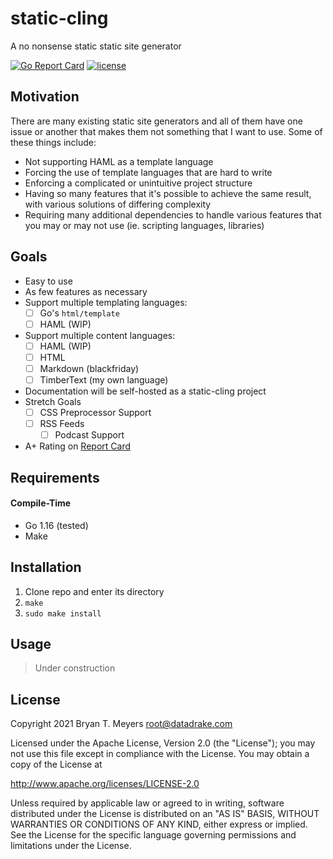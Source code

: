 # static-cling
A no nonsense static static site generator

[![Go Report Card](https://goreportcard.com/badge/github.com/DataDrake/static-cling)](https://goreportcard.com/report/github.com/DataDrake/static-cling) [![license](https://img.shields.io/github/license/DataDrake/static-cling.svg)]()

## Motivation

There are many existing static site generators and all of them have one issue or another that makes them not something that I want to use. Some of these things include:

* Not supporting HAML as a template language
* Forcing the use of template languages that are hard to write
* Enforcing a complicated or unintuitive project structure
* Having so many features that it's possible to achieve the same result, with various solutions of differing complexity
* Requiring many additional dependencies to handle various features that you may or may not use (ie. scripting languages, libraries)

## Goals

* Easy to use
* As few features as necessary
* Support multiple templating languages:
  - [ ] Go's `html/template`
  - [ ] HAML (WIP)
* Support multiple content languages:
  - [ ] HAML (WIP)
  - [ ] HTML
  - [ ] Markdown (blackfriday)
  - [ ] TimberText (my own language)
* Documentation will be self-hosted as a static-cling project
* Stretch Goals
  - [ ] CSS Preprocessor Support
  - [ ] RSS Feeds
    - [ ] Podcast Support
* A+ Rating on [Report Card](https://goreportcard.com/report/github.com/DataDrake/static-cling)

 
## Requirements

#### Compile-Time
* Go 1.16 (tested)
* Make

## Installation

1. Clone repo and enter its directory
2. `make`
3. `sudo make install`

## Usage

> Under construction

## License
 
Copyright 2021 Bryan T. Meyers <root@datadrake.com>
 
Licensed under the Apache License, Version 2.0 (the "License");
you may not use this file except in compliance with the License.
You may obtain a copy of the License at
 
http://www.apache.org/licenses/LICENSE-2.0
 
Unless required by applicable law or agreed to in writing, software
distributed under the License is distributed on an "AS IS" BASIS,
WITHOUT WARRANTIES OR CONDITIONS OF ANY KIND, either express or implied.
See the License for the specific language governing permissions and
limitations under the License.
